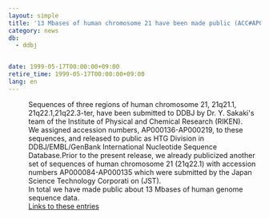```yaml
---
layout: simple
title: '13 Mbases of human chromosome 21 have been made public (ACC#AP000084 - ACC#AP000219) '
category: news
db:
  - ddbj


date: 1999-05-17T00:00:00+09:00
retire_time: 1999-05-17T00:00:00+09:00
lang: en
---
```


<dd>Sequences of three regions of human chromosome 21, 21q21.1, 21q22.1,21q22.3-ter, have been submitted to DDBJ by Dr. Y. Sakaki's team of the Institute of Physical and Chemical Research (RIKEN).<br>
<dd>We assigned accession numbers, AP000136-AP000219, to these sequences, and released to public as HTG Division in DDBJ/EMBL/GenBank International Nucleotide Sequence Database.Prior to the present release, we already publicized another set of sequences of human chromosome 21 (21q22.1) with accession numbers AP000084-AP000135 which were submitted by the Japan Science Technology Corporati on (JST).<br>
<dd>In total we have made public about 13 Mbases of human genome sequence data.<br>
<dd><a href="ddbjnew/990513-e.html">Links to these entries</a></dd>
</dd>
</dd>
</dd>
